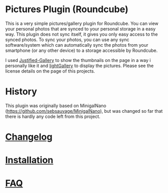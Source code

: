 # Pictures Plugin (Roundcube)
This is a very simple pictures/gallery plugin for Roundcube. You can view your personal photos that are synced to your personal storage in a easy way. This plugin does not sync itself, it gives you only easy access to the synced photos. To sync your photos, you can use any sync software/system which can automatically sync the photos from your smartphone (or any other device) to a storage accessible by Roundcube. 

I used [Justified-Gallery](https://github.com/miromannino/Justified-Gallery) to show the thumbnails on the page in a way i personally like it and [lightGallery](https://github.com/sachinchoolur/lightGallery) to display the pictures. Please see the license details on the page of this projects.

# History
This plugin was originally based on MinigalNano (https://github.com/sebsauvage/MinigalNano), but was changed so far that there is hardly any code left from this project. 

# [Changelog](../wiki/Changelog)

# [Installation](../wiki/Installation)

# [FAQ](../wiki/FAQ)
